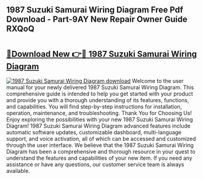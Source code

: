 ## 1987 Suzuki Samurai Wiring Diagram Free Pdf Download - Part-9AY New Repair Owner Guide RXQoQ

# <h2><a href="http://dft87uo.blite.top/?on=1987+Suzuki+Samurai+Wiring+Diagram">🔗Download New 👉🔴 1987 Suzuki Samurai Wiring Diagram</a></h2>

[![1987 Suzuki Samurai Wiring Diagram download](https://i.imgur.com/lujVjoI.png)](http://dft87uo.blite.top/?on=1987+Suzuki+Samurai+Wiring+Diagram)
Welcome to the user manual for your newly delivered 1987 Suzuki Samurai Wiring Diagram. This comprehensive guide is intended to help you get started with your product and provide you with a thorough understanding of its features, functions, and capabilities. You will find step-by-step instructions for installation, operation, maintenance, and troubleshooting. Thank You for Choosing Us! Enjoy exploring the possibilities with your new 1987 Suzuki Samurai Wiring Diagram! 1987 Suzuki Samurai Wiring Diagram advanced features include automatic software updates, customizable dashboard, multi-language support, and voice activation, all of which can be accessed and customized through the user interface. We believe that the 1987 Suzuki Samurai Wiring Diagram has been a comprehensive and thorough resource in your quest to understand the features and capabilities of your new item. If you need any assistance or have any questions, our customer service team is always available.
